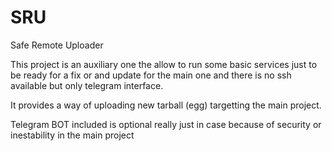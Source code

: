 # SRU
Safe Remote Uploader

This project is an auxiliary one the allow to run some basic services just to be ready for a fix or and update for the main one and there is no ssh available but only telegram interface.

It provides a way of uploading new tarball (egg) targetting the main project.

Telegram BOT included is optional really just in case because of security or inestability in the main project 
